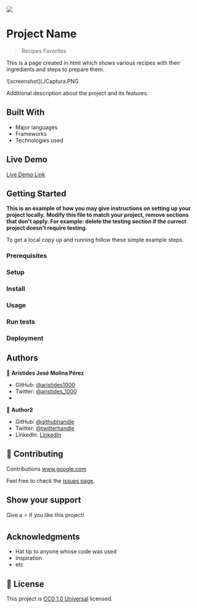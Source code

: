 ![](https://img.shields.io/badge/Uneweb-blue)

# Project Name

> Recipes Favorites

This is a page created in html which shows various recipes with their ingredients and steps to prepare them.


![screenshot](./Captura.PNG

Additional description about the project and its features.

## Built With

- Major languages 
- Frameworks
- Technologies used

## Live Demo

[Live Demo Link](https://livedemo.com)


## Getting Started

**This is an example of how you may give instructions on setting up your project locally.**
**Modify this file to match your project, remove sections that don't apply. For example: delete the testing section if the currect project doesn't require testing.**


To get a local copy up and running follow these simple example steps.

### Prerequisites 

### Setup

### Install

### Usage

### Run tests

### Deployment



## Authors

👤 **Arístides José Molina Pérez**

- GitHub: [@aristides1000](https://github.com/@JoseRafaelTaracheGonzalez)
- Twitter: [@aristides_1000](https://twitter.com/FakeDude)
-

👤 **Author2**

- GitHub: [@githubhandle](https://github.com/     )
- Twitter: [@twitterhandle](https://twitter.com/FakeDude)
- LinkedIn: [LinkedIn](https://josertgg.github.io/odin-recipes/)

## 🤝 Contributing

Contributions www.google.com

Feel free to check the [issues page](issues/).

## Show your support

Give a ⭐️ if you like this project!

## Acknowledgments

- Hat tip to anyone whose code was used
- Inspiration
- etc

## 📝 License

This project is [CC0 1.0 Universal](LICENSE) licensed.